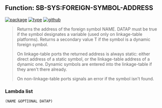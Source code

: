 ## Function: SB-SYS:FOREIGN-SYMBOL-ADDRESS
[![package](https://img.shields.io/badge/Package-SB--SYS-5f9ea0.svg?style=social&colorA=999999)](../) [![type](https://img.shields.io/badge/Type-Function-5f9ea0.svg?style=social&colorA=999999)](../#function) [![github](https://img.shields.io/badge/GitHub-View_the_source-5f9ea0.svg?style=social&colorA=999999&logo=github)](https://github.com/sbcl/sbcl/blob/master/src/code/foreign.lisp/) 

> Returns the address of the foreign symbol NAME. DATAP must be true if the
> symbol designates a variable (used only on linkage-table platforms).
> Returns a secondary value T if the symbol is a dynamic foreign symbol.
> 
> On linkage-table ports the returned address is always static: either direct
> address of a static symbol, or the linkage-table address of a dynamic one.
> Dynamic symbols are entered into the linkage-table if they aren't there already.
> 
> On non-linkage-table ports signals an error if the symbol isn't found.

### Lambda list
```
(NAME &OPTIONAL DATAP)
```
